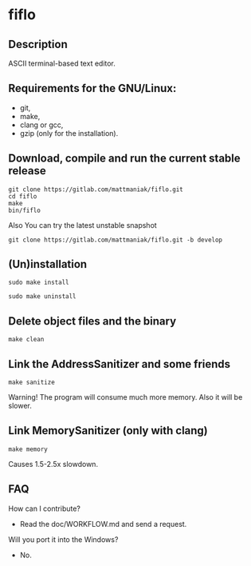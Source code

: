 # fiflo

## Description
ASCII terminal-based text editor.

## Requirements for the GNU/Linux:
- git,
- make,
- clang or gcc,
- gzip (only for the installation).

## Download, compile and run the current stable release
```
git clone https://gitlab.com/mattmaniak/fiflo.git
cd fiflo
make
bin/fiflo
```

Also You can try the latest unstable snapshot
```
git clone https://gitlab.com/mattmaniak/fiflo.git -b develop
```

## (Un)installation
```
sudo make install
```
```
sudo make uninstall
```

## Delete object files and the binary
```
make clean
```

## Link the AddressSanitizer and some friends
```
make sanitize
```
Warning! The program will consume much more memory. Also it will be slower.

## Link MemorySanitizer (only with clang)
```
make memory
```
Causes 1.5-2.5x slowdown.

## FAQ
How can I contribute?
- Read the doc/WORKFLOW.md and send a request.

Will you port it into the Windows?
- No.

